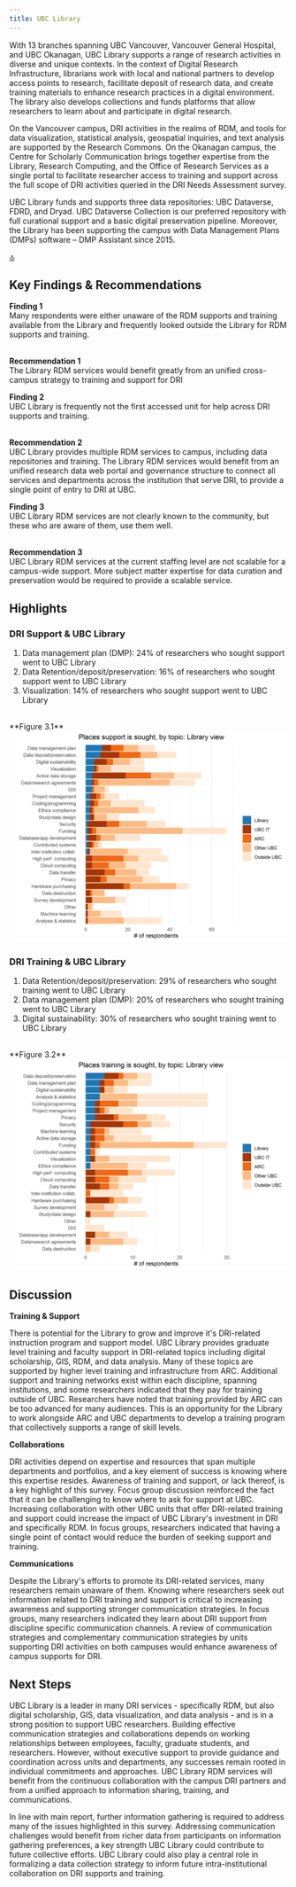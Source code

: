 ```yaml
---
title: UBC Library
---
```


With 13 branches spanning UBC Vancouver, Vancouver General Hospital, and UBC Okanagan, UBC Library supports a range of research activities in diverse and unique contexts. In the context of Digital Research Infrastructure, librarians work with local and national partners to develop access points to research, facilitate deposit of research data, and create training materials to enhance research practices in a digital environment. The library also develops collections and funds platforms that allow researchers to learn about and participate in digital research.

On the Vancouver campus, DRI activities in the realms of RDM, and tools for data visualization, statistical analysis, geospatial inquiries, and text analysis are supported by the Research Commons. On the Okanagan campus, the Centre for Scholarly Communication brings together expertise from the Library, Research Computing, and the Office of Research Services as a single portal to facilitate researcher access to training and support across the full scope of DRI activities queried in the DRI Needs Assessment survey.

UBC Library funds and supports three data repositories: UBC Dataverse, FDRD, and Dryad. UBC Dataverse Collection is our preferred repository with full curational support and a basic digital preservation pipeline. Moreover, the Library has been supporting the campus with Data Management Plans (DMPs) software – DMP Assistant since 2015.  

<div id = "top-wrapper"><a href="#top" class="back-to-top-link">🔝</a></div>

## Key Findings & Recommendations

<div class="recommendation">
 <b>Finding 1</b>
<br>
Many respondents were either unaware of the RDM supports and training available from the Library and frequently looked outside the Library for RDM supports and training.
  
  <br>
  <br>

  <b>Recommendation 1</b> 
<br>
 The Library RDM services would benefit greatly from an unified cross-campus strategy to training and support for DRI
 </div>

<div class="recommendation">
<b>Finding 2</b>
  <br>
  UBC Library is frequently not the first accessed unit for help across DRI supports and training.
  
  <br>
  <br>

  <b>Recommendation 2</b>
<br>
UBC Library provides multiple RDM services to campus, including data repositories and training. The Library RDM services would benefit from an unified research data web portal and governance structure to connect all services and departments across the institution that serve DRI, to provide a single point of entry to DRI at UBC.
    </div>
    
    
    
<b>Finding 3</b>
  <br>
  UBC Library RDM services are not clearly known to the community, but these who are aware of them, use them well.
  
  <br>
  <b>Recommendation 3</b>
<br>
UBC Library RDM services at the current staffing level are not scalable for a campus-wide support. More subject matter expertise for data curation and preservation would be required to provide a scalable service.
    </div>
  
## Highlights

### DRI Support & UBC Library

1. Data management plan (DMP): 24% of researchers who sought support went to UBC Library 
2. Data Retention/deposit/preservation: 16% of researchers who sought support went to UBC Library 
3. Visualization: 14% of researchers who sought support went to UBC Library 

<br/>
**Figure 3.1**

<img class="graph" alt="Places support is sought" src="graphs/Library_support_where.png">

### DRI Training & UBC Library 

1. Data Retention/deposit/preservation: 29% of researchers who sought training went to UBC Library 
2. Data management plan (DMP): 20% of researchers who sought training went to UBC Library 
3. Digital sustainability: 30% of researchers who sought training went to UBC Library 

<br/>
**Figure 3.2**

<img class="graph" alt="Places training is sought" src="graphs/Library_training_where.png">
  
## Discussion

**Training & Support**

There is potential for the Library to grow and improve it's DRI-related instruction program and support model. UBC Library provides graduate level training and faculty support in DRI-related topics including digital scholarship, GIS, RDM, and data analysis. Many of these topics are supported by higher level training and infrastructure from ARC. Additional support and training networks exist within each discipline, spanning institutions, and some researchers indicated that they pay for training outside of UBC. Researchers have noted that training provided by ARC can be too advanced for many audiences. This is an opportunity for the Library to work alongside ARC and UBC departments to develop a training program that collectively supports a range of skill levels.

**Collaborations**

DRI activities depend on expertise and resources that span multiple departments and portfolios, and a key element of success is knowing where this expertise resides. Awareness of training and support, or lack thereof, is a key highlight of this survey. Focus group discussion reinforced the fact that it can be challenging to know where to ask for support at UBC. Increasing collaboration with other UBC units that offer DRI-related training and support could increase the impact of UBC Library's investment in DRI and specifically RDM. In focus groups, researchers indicated that having a single point of contact would reduce the burden of seeking support and training.

**Communications**

Despite the Library's efforts to promote its DRI-related services, many researchers remain unaware of them. Knowing where researchers seek out information related to DRI training and support is critical to increasing awareness and supporting stronger communication strategies. In focus groups, many researchers indicated they learn about DRI support from discipline specific communication channels. A review of communication strategies and complementary communication strategies by units supporting DRI activities on both campuses would enhance awareness of campus supports for DRI.

## Next Steps

UBC Library is a leader in many DRI services - specifically RDM, but also digital scholarship, GIS, data visualization, and data analysis - and is in a strong position to support UBC researchers. Building effective communication strategies and collaborations depends on working relationships between employees, faculty, graduate students, and researchers. However, without executive support to provide guidance and coordination across units and departments, any successes remain rooted in individual commitments and approaches. UBC Library RDM services will benefit from the continuous collaboration with the campus DRI partners and from a unified approach to information sharing, training, and communications.

In line with main report, further information gathering is required to address many of the issues highlighted in this survey. Addressing communication challenges would benefit from richer data from participants on information gathering preferences, a key strength UBC Library could contribute to future collective efforts. UBC Library could also play a central role in formalizing a data collection strategy to inform future intra-institutional collaboration on DRI supports and training.
